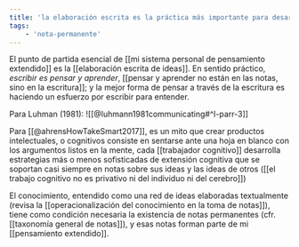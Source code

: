 ```yaml
---
title: 'la elaboración escrita es la práctica más importante para desarrollar y expresar el pensamiento'
tags:
    - 'nota-permanente'
---
```

El punto de partida esencial de [[mi sistema personal de pensamiento extendido]] es la [[elaboración escrita de ideas]]. En sentido práctico, *escribir es pensar y aprender*, [[pensar y aprender no están en las notas, sino en la escritura]]; y la mejor forma de pensar a través de la escritura es haciendo un esfuerzo por escribir para entender.

Para Luhman (1981):
![[@luhmann1981communicating#^I-parr-3]]

Para [[@ahrensHowTakeSmart2017]], es un mito que crear productos intelectuales, o cognitivos consiste en sentarse ante una hoja en blanco con los argumentos listos en la mente, cada [[trabajador cognitivo]] desarrolla estrategias más o menos sofisticadas de extensión cognitiva que se soportan casi siempre en notas sobre sus ideas y las ideas de otros ([[el trabajo cognitivo no es privativo ni del individuo ni del cerebro]])

El conocimiento, entendido como una red de ideas elaboradas textualmente (revisa la [[operacionalización del conocimiento en la toma de notas]]), tiene como condición necesaria la existencia de notas permanentes (cfr. [[taxonomía general de notas]]), y esas notas forman parte de mi [[pensamiento extendido]]. 

